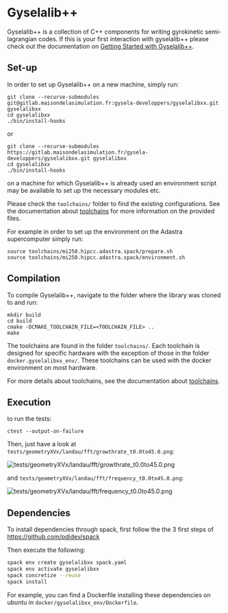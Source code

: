 # Gyselalib++

Gyselalib++ is a collection of C++ components for writing gyrokinetic semi-lagrangian codes.
If this is your first interaction with gyselalib++ please check out the documentation on [Getting Started with Gyselalib++](./docs/getting_started.md).

## Set-up

In order to set up Gyselalib++ on a new machine, simply run:
```
git clone --recurse-submodules git@gitlab.maisondelasimulation.fr:gysela-developpers/gyselalibxx.git gyselalibxx
cd gyselalibxx
./bin/install-hooks
```
or
```
git clone --recurse-submodules https://gitlab.maisondelasimulation.fr/gysela-developpers/gyselalibxx.git gyselalibxx
cd gyselalibxx
./bin/install-hooks
```

on a machine for which Gyselalib++ is already used an environment script may be available to set up the necessary modules etc.

Please check the `toolchains/` folder to find the existing configurations. See the documentation about [toolchains](./toolchains/README.md) for more information on the provided files.

For example in order to set up the environment on the Adastra supercomputer simply run:
```
source toolchains/mi250.hipcc.adastra.spack/prepare.sh
source toolchains/mi250.hipcc.adastra.spack/environment.sh
```

## Compilation

To compile Gyselalib++, navigate to the folder where the library was cloned to and run:

```
mkdir build
cd build
cmake -DCMAKE_TOOLCHAIN_FILE=<TOOLCHAIN_FILE> ..
make
```

The toolchains are found in the folder `toolchains/`. Each toolchain is designed for specific hardware with the exception of those in the folder `docker.gyselalibxx_env/`. These toolchains can be used with the docker environment on most hardware.

For more details about toolchains, see the documentation about [toolchains](./toolchains/README.md).

## Execution

to run the tests:
```
ctest --output-on-failure
```

Then, just have a look at `tests/geometryXVx/landau/fft/growthrate_t0.0to45.0.png`:

![tests/geometryXVx/landau/fft/growthrate\_t0.0to45.0.png](https://gitlab.maisondelasimulation.fr/gysela-developpers/gyselalibxx/-/jobs/artifacts/main/raw/build/tests/geometryXVx/landau/fft/growthrate_t0.0to45.0.png?job=cmake_tests_Release "Landau damping rate")

and `tests/geometryXVx/landau/fft/frequency_t0.0to45.0.png`:

![tests/geometryXVx/landau/fft/frequency\_t0.0to45.0.png](https://gitlab.maisondelasimulation.fr/gysela-developpers/gyselalibxx/-/jobs/artifacts/main/raw/build/tests/geometryXVx/landau/fft/frequency_t0.0to45.0.png?job=cmake_tests_Release "Landau damping frequency")

## Dependencies

To install dependencies through spack, first follow the the 3 first steps of
https://github.com/pdidev/spack

Then execute the following:
```sh
spack env create gyselalibxx spack.yaml
spack env activate gyselalibxx
spack concretize --reuse
spack install
```

For example, you can find a Dockerfile installing these dependencies on ubuntu in
`docker/gyselalibxx_env/Dockerfile`.
